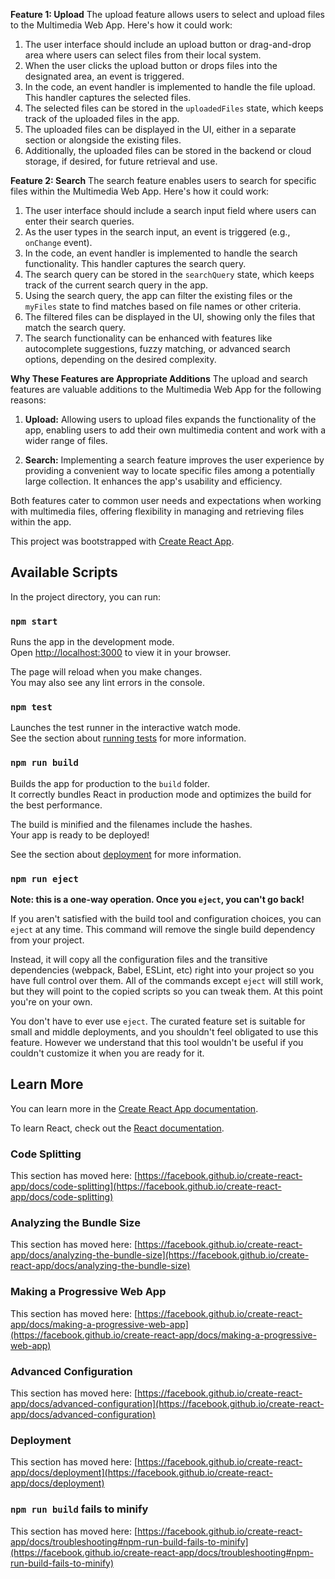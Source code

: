 
**Feature 1: Upload**
The upload feature allows users to select and upload files to the Multimedia Web App. Here's how it could work:

1. The user interface should include an upload button or drag-and-drop area where users can select files from their local system.
2. When the user clicks the upload button or drops files into the designated area, an event is triggered.
3. In the code, an event handler is implemented to handle the file upload. This handler captures the selected files.
4. The selected files can be stored in the `uploadedFiles` state, which keeps track of the uploaded files in the app.
5. The uploaded files can be displayed in the UI, either in a separate section or alongside the existing files.
6. Additionally, the uploaded files can be stored in the backend or cloud storage, if desired, for future retrieval and use.

**Feature 2: Search**
The search feature enables users to search for specific files within the Multimedia Web App. Here's how it could work:

1. The user interface should include a search input field where users can enter their search queries.
2. As the user types in the search input, an event is triggered (e.g., `onChange` event).
3. In the code, an event handler is implemented to handle the search functionality. This handler captures the search query.
4. The search query can be stored in the `searchQuery` state, which keeps track of the current search query in the app.
5. Using the search query, the app can filter the existing files or the `myFiles` state to find matches based on file names or other criteria.
6. The filtered files can be displayed in the UI, showing only the files that match the search query.
7. The search functionality can be enhanced with features like autocomplete suggestions, fuzzy matching, or advanced search options, depending on the desired complexity.

**Why These Features are Appropriate Additions**
The upload and search features are valuable additions to the Multimedia Web App for the following reasons:

1. **Upload:** Allowing users to upload files expands the functionality of the app, enabling users to add their own multimedia content and work with a wider range of files.

2. **Search:** Implementing a search feature improves the user experience by providing a convenient way to locate specific files among a potentially large collection. It enhances the app's usability and efficiency.

Both features cater to common user needs and expectations when working with multimedia files, offering flexibility in managing and retrieving files within the app.


This project was bootstrapped with [Create React App](https://github.com/facebook/create-react-app).

## Available Scripts

In the project directory, you can run:

### `npm start`

Runs the app in the development mode.\
Open [http://localhost:3000](http://localhost:3000) to view it in your browser.

The page will reload when you make changes.\
You may also see any lint errors in the console.

### `npm test`

Launches the test runner in the interactive watch mode.\
See the section about [running tests](https://facebook.github.io/create-react-app/docs/running-tests) for more information.

### `npm run build`

Builds the app for production to the `build` folder.\
It correctly bundles React in production mode and optimizes the build for the best performance.

The build is minified and the filenames include the hashes.\
Your app is ready to be deployed!

See the section about [deployment](https://facebook.github.io/create-react-app/docs/deployment) for more information.

### `npm run eject`

**Note: this is a one-way operation. Once you `eject`, you can't go back!**

If you aren't satisfied with the build tool and configuration choices, you can `eject` at any time. This command will remove the single build dependency from your project.

Instead, it will copy all the configuration files and the transitive dependencies (webpack, Babel, ESLint, etc) right into your project so you have full control over them. All of the commands except `eject` will still work, but they will point to the copied scripts so you can tweak them. At this point you're on your own.

You don't have to ever use `eject`. The curated feature set is suitable for small and middle deployments, and you shouldn't feel obligated to use this feature. However we understand that this tool wouldn't be useful if you couldn't customize it when you are ready for it.

## Learn More

You can learn more in the [Create React App documentation](https://facebook.github.io/create-react-app/docs/getting-started).

To learn React, check out the [React documentation](https://reactjs.org/).

### Code Splitting

This section has moved here: [https://facebook.github.io/create-react-app/docs/code-splitting](https://facebook.github.io/create-react-app/docs/code-splitting)

### Analyzing the Bundle Size

This section has moved here: [https://facebook.github.io/create-react-app/docs/analyzing-the-bundle-size](https://facebook.github.io/create-react-app/docs/analyzing-the-bundle-size)

### Making a Progressive Web App

This section has moved here: [https://facebook.github.io/create-react-app/docs/making-a-progressive-web-app](https://facebook.github.io/create-react-app/docs/making-a-progressive-web-app)

### Advanced Configuration

This section has moved here: [https://facebook.github.io/create-react-app/docs/advanced-configuration](https://facebook.github.io/create-react-app/docs/advanced-configuration)

### Deployment

This section has moved here: [https://facebook.github.io/create-react-app/docs/deployment](https://facebook.github.io/create-react-app/docs/deployment)

### `npm run build` fails to minify

This section has moved here: [https://facebook.github.io/create-react-app/docs/troubleshooting#npm-run-build-fails-to-minify](https://facebook.github.io/create-react-app/docs/troubleshooting#npm-run-build-fails-to-minify)
